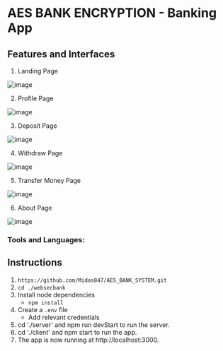 # AES BANK ENCRYPTION - Banking App

## Features and Interfaces

1. Landing Page

![image](https://user-images.githubusercontent.com/44649707/178726995-de34c688-a3bc-4dba-af0e-d84135c83136.png)

2. Profile Page

![image](https://user-images.githubusercontent.com/44649707/178727538-30d2e87d-7314-439c-87df-3b2972623384.png)

3. Deposit Page

![image](https://user-images.githubusercontent.com/44649707/178727601-d1ef26e2-9b9a-4897-9ea0-898319c532c9.png)

4. Withdraw Page

![image](https://user-images.githubusercontent.com/44649707/178727658-a90bebd6-9627-4a74-b04b-b30762736b81.png)

5. Transfer Money Page

![image](https://user-images.githubusercontent.com/44649707/178727717-4f299ffc-08b6-4e3e-bb40-54b71a771011.png)

6. About Page

![image](https://user-images.githubusercontent.com/44649707/178727779-10bb8b17-72fd-4320-9833-4c382220d695.png)

### Tools and Languages: 

## Instructions

1. `https://github.com/Midas847/AES_BANK_SYSTEM.git`
2. `cd ./websecbank`
3. Install node dependencies 
   - `npm install`
4. Create a `.env` file 
   - Add relevant credentials
5. cd './server' and npm run devStart to run the server.
6. cd './client' and npm start to run the app.
6. The app is now running at http://localhost:3000.
